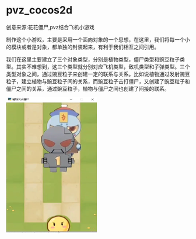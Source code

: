 # pvz_cocos2d
创意来源:花花僵尸,pvz结合飞机小游戏

制作这个小游戏，主要是采用一个面向对象的一个思想，在这里，我们将每一个小的模块或者是对象，都单独的封装起来，有利于我们相互之间引用。

我们在这里主要建立了三个对象类型，分别是植物类型，僵尸类型和豌豆粒子类型。其实不难想到，这三个类型就分别对应飞机类型，敌机类型和子弹类型。三个类型对象之间，通过豌豆粒子来创建一定的联系与关系。比如说植物通过发射豌豆粒子，建立植物与豌豆粒子间的关系，而豌豆粒子击打僵尸，又创建了豌豆粒子和僵尸之间的关系，通过豌豆粒子，植物与僵尸之间也创建了间接的联系。

![image](https://github.com/yyyy-lab/pvz_cocos2d/blob/main/video/i1.png)

